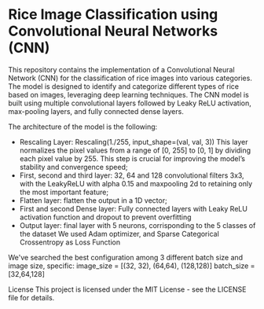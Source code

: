 # Rice Image Classification using Convolutional Neural Networks (CNN)

This repository contains the implementation of a Convolutional Neural Network (CNN) for the classification of rice images into various categories. The model is designed to identify and categorize different types of rice based on images, leveraging deep learning techniques.
The CNN model is built using multiple convolutional layers followed by Leaky ReLU activation, max-pooling layers, and fully connected dense layers.

The architecture of the model is the following:
- Rescaling Layer:
    Rescaling(1./255, input_shape=(val, val, 3))
    This layer normalizes the pixel values from a range of [0, 255] to [0, 1] by dividing each pixel value by 255. This step is crucial for improving the model’s stability and convergence speed;
- First, second and third layer:
    32, 64 and 128 convolutional filters 3x3, with the LeakyReLU with alpha 0.15 and maxpooling 2d to retaining only the most important feature;
- Flatten layer:
    flatten the output in a 1D vector;
- First and second Dense layer:
    Fully connected layers with Leaky ReLU activation function and dropout to prevent overfitting
- Output layer:
    final layer with 5 neurons, corrisponding to the 5 classes of the dataset
  We used Adam optimizer, and Sparse Categorical Crossentropy as Loss Function
  
   
We've searched the best configuration among 3 different batch size and image size, specific:
image_size = [(32, 32), (64,64), (128,128)]
batch_size = [32,64,128]

License
This project is licensed under the MIT License - see the LICENSE file for details.
